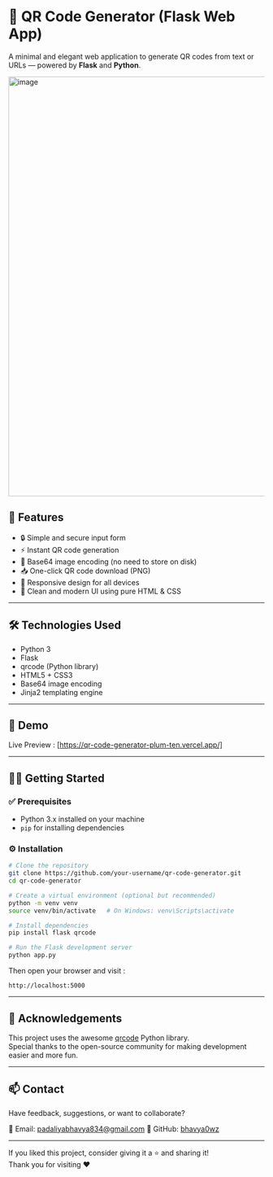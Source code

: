 # 🔳 QR Code Generator (Flask Web App)

A minimal and elegant web application to generate QR codes from text or URLs — powered by **Flask** and **Python**.

<img width="903" height="825" alt="image" src="https://github.com/user-attachments/assets/9d8166b3-1a37-40e1-90a7-015bf9185abe" />


## 🚀 Features

- 🔒 Simple and secure input form
- ⚡ Instant QR code generation
- 💾 Base64 image encoding (no need to store on disk)
- 📥 One-click QR code download (PNG)
- 📱 Responsive design for all devices
- 🧼 Clean and modern UI using pure HTML & CSS

---

## 🛠️ Technologies Used

- Python 3
- Flask
- qrcode (Python library)
- HTML5 + CSS3
- Base64 image encoding
- Jinja2 templating engine

---

## 📸 Demo

Live Preview : [https://qr-code-generator-plum-ten.vercel.app/]

---

## 🧑‍💻 Getting Started

### ✅ Prerequisites

- Python 3.x installed on your machine
- `pip` for installing dependencies

### ⚙️ Installation

```bash
# Clone the repository
git clone https://github.com/your-username/qr-code-generator.git
cd qr-code-generator

# Create a virtual environment (optional but recommended)
python -m venv venv
source venv/bin/activate   # On Windows: venv\Scripts\activate

# Install dependencies
pip install flask qrcode

# Run the Flask development server
python app.py
```

Then open your browser and visit : 
``` url
http://localhost:5000
```

---

## 🙌 Acknowledgements

This project uses the awesome [qrcode](https://pypi.org/project/qrcode/) Python library.  
Special thanks to the open-source community for making development easier and more fun.

---

## 📫 Contact

Have feedback, suggestions, or want to collaborate?

📧 Email: padaliyabhavya834@gmail.com 
🐙 GitHub: [bhavya0wz](https://github.com/bhavya0wz)

---

If you liked this project, consider giving it a ⭐️ and sharing it!  
Thank you for visiting ❤️

#

